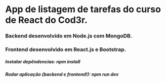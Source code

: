 # App de listagem de tarefas do curso de React do Cod3r.

### Backend desenvolvido em Node.js com MongoDB.
  
### Frontend desenvolvido em React.js e Bootstrap.
  
##### Instalar depêndencias:  npm install
  
##### Rodar aplicação (backend e frontend!):  npm run dev 
